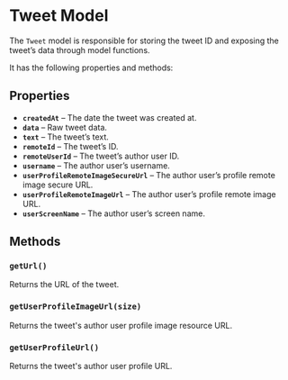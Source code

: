 # Tweet Model

The `Tweet` model is responsible for storing the tweet ID and exposing the tweet’s data through model functions.

It has the following properties and methods:

## Properties
- **`createdAt`** – The date the tweet was created at. 
- **`data`** – Raw tweet data. 
- **`text`** – The tweet’s text. 
- **`remoteId`** – The tweet’s ID. 
- **`remoteUserId`** – The tweet’s author user ID. 
- **`username`** – The author user’s username. 
- **`userProfileRemoteImageSecureUrl`** – The author user’s profile remote image secure URL. 
- **`userProfileRemoteImageUrl`** – The author user’s profile remote image URL. 
- **`userScreenName`** – The author user’s screen name. 

## Methods

### `getUrl()`
Returns the URL of the tweet.

### `getUserProfileImageUrl(size)`
Returns the tweet's author user profile image resource URL.

### `getUserProfileUrl()`
Returns the tweet's author user profile URL.
